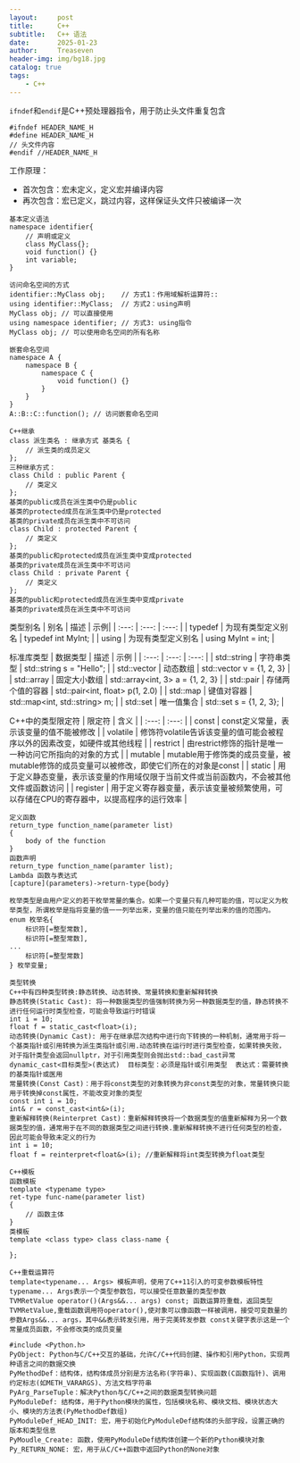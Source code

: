 ```yaml
---
layout:     post
title:      C++
subtitle:   C++ 语法
date:       2025-01-23
author:     Treaseven
header-img: img/bg18.jpg
catalog: true
tags:
    - C++
---
```


```ifndef```和```endif```是C++预处理器指令，用于防止头文件重复包含

```
#ifndef HEADER_NAME_H
#define HEADER_NAME_H
// 头文件内容
#endif //HEADER_NAME_H
```

工作原理：
* 首次包含：宏未定义，定义宏并编译内容
* 再次包含：宏已定义，跳过内容，这样保证头文件只被编译一次

```
基本定义语法
namespace identifier{
    // 声明或定义
    class MyClass{};
    void function() {}
    int variable;
}

访问命名空间的方式
identifier::MyClass obj;    // 方式1：作用域解析运算符::
using identifier::MyClass;  // 方式2：using声明
MyClass obj; // 可以直接使用
using namespace identifier; // 方式3: using指令
MyClass obj; // 可以使用命名空间的所有名称

嵌套命名空间
namespace A {
    namespace B {
        namespace C {
            void function() {}
        }
    }
}
A::B::C::function(); // 访问嵌套命名空间
```

```
C++继承
class 派生类名 : 继承方式 基类名 {
    // 派生类的成员定义
};
三种继承方式：
class Child : public Parent {
    // 类定义
};
基类的public成员在派生类中仍是public
基类的protected成员在派生类中仍是protected
基类的private成员在派生类中不可访问
class Child : protected Parent {
    // 类定义
};
基类的public和protected成员在派生类中变成protected
基类的private成员在派生类中不可访问
class Child : private Parent {
    // 类定义
};
基类的public和protected成员在派生类中变成private
基类的private成员在派生类中不可访问
```

类型别名
| 别名 | 描述 | 示例|
| :---: | :---: | :---: |
| typedef | 为现有类型定义别名 | typedef int MyInt; |
| using | 为现有类型定义别名 | using MyInt = int; |

标准库类型
| 数据类型 | 描述 | 示例 |
| :---: | :---: | :---: |
| std::string | 字符串类型 | std::string s = "Hello"; |
| std::vector | 动态数组 | std::vector<int> v = {1, 2, 3} |
| std::array | 固定大小数组 | std::array<int, 3> a = {1, 2, 3} |
| std::pair | 存储两个值的容器 | std::pair<int, float> p(1, 2.0) |
| std::map | 键值对容器 | std::map<int, std::string> m; |
| std::set | 唯一值集合 | std::set<int> s = {1, 2, 3}; |

C++中的类型限定符
| 限定符 | 含义 |
| :---: | :---: |
| const | const定义常量，表示该变量的值不能被修改 |
| volatile | 修饰符volatile告诉该变量的值可能会被程序以外的因素改变，如硬件或其他线程 |
| restrict | 由restrict修饰的指针是唯一一种访问它所指向的对象的方式 |
| mutable | mutable用于修饰类的成员变量，被mutable修饰的成员变量可以被修改，即使它们所在的对象是const |
| static | 用于定义静态变量，表示该变量的作用域仅限于当前文件或当前函数内，不会被其他文件或函数访问 |
| register | 用于定义寄存器变量，表示该变量被频繁使用，可以存储在CPU的寄存器中，以提高程序的运行效率 |

```
定义函数
return_type function_name(parameter list)
{
    body of the function
}
函数声明
return_type function_name(paramter list);
Lambda 函数与表达式
[capture](parameters)->return-type{body}
```

```
枚举类型是由用户定义的若干枚举常量的集合。如果一个变量只有几种可能的值，可以定义为枚举类型，所谓枚举是指将变量的值一一列举出来，变量的值只能在列举出来的值的范围内。
enum 枚举名{
    标识符[=整型常数],
    标识符[=整型常数],
...
    标识符[=整型常数]
} 枚举变量;

类型转换
C++中有四种类型转换:静态转换、动态转换、常量转换和重新解释转换
静态转换(Static Cast): 将一种数据类型的值强制转换为另一种数据类型的值，静态转换不进行任何运行时类型检查，可能会导致运行时错误
int i = 10;
float f = static_cast<float>(i);
动态转换(Dynamic Cast): 用于在继承层次结构中进行向下转换的一种机制，通常用于将一个基类指针或引用转换为派生类指针或引用.动态转换在运行时进行类型检查，如果转换失败，对于指针类型会返回nullptr，对于引用类型则会抛出std::bad_cast异常
dynamic_cast<目标类型>(表达式)  目标类型：必须是指针或引用类型  表达式：需要转换的基类指针或医用
常量转换(Const Cast)：用于将const类型的对象转换为非const类型的对象，常量转换只能用于转换掉const属性，不能改变对象的类型
const int i = 10;
int& r = const_cast<int&>(i);
重新解释转换(Reinterpret Cast)：重新解释转换将一个数据类型的值重新解释为另一个数据类型的值，通常用于在不同的数据类型之间进行转换.重新解释转换不进行任何类型的检查，因此可能会导致未定义的行为
int i = 10;
float f = reinterpret<float&>(i); //重新解释将int类型转换为float类型
```

```
C++模板
函数模板
template <typename type>
ret-type func-name(parameter list)
{
    // 函数主体
}
类模板
template <class type> class class-name {

};
```


```
C++重载运算符
template<typename... Args> 模板声明，使用了C++11引入的可变参数模板特性 typename... Args表示一个类型参数包，可以接受任意数量的类型参数
TVMRetValue operator()(Args&&... args) const; 函数运算符重载，返回类型TVMRetValue,重载函数调用符operator(),使对象可以像函数一样被调用，接受可变数量的参数Args&&... args，其中&&表示转发引用，用于完美转发参数 const关键字表示这是一个常量成员函数，不会修改类的成员变量
```

```
#include <Python.h>
PyObject: Python与C/C++交互的基础，允许C/C++代码创建、操作和引用Python，实现两种语言之间的数据交换
PyMethodDef：结构体，结构体成员分别是方法名称(字符串)、实现函数(C函数指针)、调用约定标志(如METH_VARARGS)、方法文档字符串
PyArg_ParseTuple：解决Python与C/C++之间的数据类型转换问题
PyModuleDef: 结构体，用于Python模块的属性，包括模块名称、模块文档、模块状态大小、模块的方法表(PyMethodDef数组)
PyModuleDef_HEAD_INIT: 宏，用于初始化PyModuleDef结构体的头部字段，设置正确的版本和类型信息
PyMoudle_Create: 函数，使用PyModuleDef结构体创建一个新的Python模块对象
Py_RETURN_NONE: 宏，用于从C/C++函数中返回Python的None对象
```